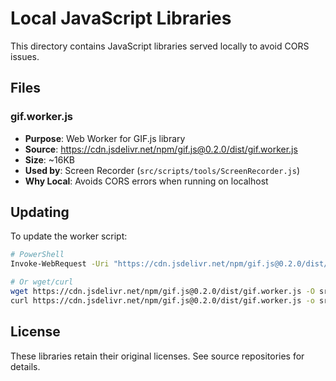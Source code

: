 # Local JavaScript Libraries

This directory contains JavaScript libraries served locally to avoid CORS issues.

## Files

### gif.worker.js
- **Purpose**: Web Worker for GIF.js library
- **Source**: https://cdn.jsdelivr.net/npm/gif.js@0.2.0/dist/gif.worker.js
- **Size**: ~16KB
- **Used by**: Screen Recorder (`src/scripts/tools/ScreenRecorder.js`)
- **Why Local**: Avoids CORS errors when running on localhost

## Updating

To update the worker script:

```bash
# PowerShell
Invoke-WebRequest -Uri "https://cdn.jsdelivr.net/npm/gif.js@0.2.0/dist/gif.worker.js" -OutFile "src/assets/js/gif.worker.js"

# Or wget/curl
wget https://cdn.jsdelivr.net/npm/gif.js@0.2.0/dist/gif.worker.js -O src/assets/js/gif.worker.js
curl https://cdn.jsdelivr.net/npm/gif.js@0.2.0/dist/gif.worker.js -o src/assets/js/gif.worker.js
```

## License

These libraries retain their original licenses. See source repositories for details.

